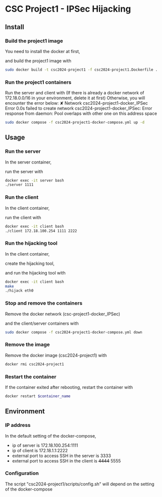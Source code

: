 # CSC Project1 - IPSec Hijacking

## Install

### Build the project1 image

You need to install the docker at first,

and build the project1 image with
```bash
sudo docker build -t csc2024-project1 -f csc2024-project1.Dockerfile .
```

### Run the project1 containers

Run the server and client with
(If there is already a docker network of 172.18.0.0/16 in your environment, delete it at first)
Otherwise, you will encounter the error below:
 ✘ Network csc2024-project1-docker_IPSec  Error                                                                    0.0s
failed to create network csc2024-project1-docker_IPSec: Error response from daemon: Pool overlaps with other one on this address space
```bash
sudo docker compose -f csc2024-project1-docker-compose.yml up -d
```


## Usage

### Run the server

In the server container,

run the server with
```bash
docker exec -it server bash
./server 1111
```

### Run the client

In the client container,

run the client with
```bash
docker exec -it client bash
./client 172.18.100.254 1111 2222
```

### Run the hijacking tool

In the client container,

create the hijacking tool,

and run the hijacking tool with
```bash
docker exec -it client bash
make
./hijack eth0
```

### Stop and remove the containers

Remove the docker network (csc-project1-docker_IPSec) 

and the client/server containers with 
```bash
sudo docker compose -f csc2024-project1-docker-compose.yml down
```

### Remove the image

Remove the docker image (csc2024-project1) with
```bash
docker rmi csc2024-project1
```

### Restart the container 

If the container exited after rebooting,
restart the container with
```bash
docker restart $container_name
```

## Environment

### IP address

In the default setting of the docker-compose, 
- ip of server is 172.18.100.254:1111
- ip of client is 172.18.1.1:2222
- external port to access SSH in the server is 3333
- external port to access SSH in the client is ~~4444~~ 5555

### Configuration
The script "csc2024-project1/scripts/config.sh" will depend on the setting of the docker-compose
